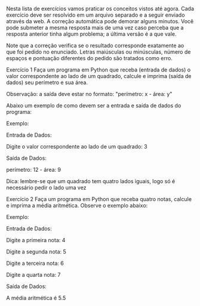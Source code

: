 
Nesta lista de exercícios vamos praticar os conceitos vistos até agora. Cada exercício deve ser resolvido em um arquivo separado e a seguir enviado através da web. A correção automática pode demorar alguns minutos. Você pode submeter a mesma resposta mais de uma vez caso perceba que a resposta anterior tinha algum problema; a última versão é a que vale.

Note que a correção verifica se o resultado corresponde exatamente ao que foi pedido no enunciado. Letras maiúsculas ou minúsculas, número de espaços e pontuação diferentes do pedido são tratados como erro.


Exercício 1
Faça um programa em Python que receba (entrada de dados) o valor correspondente ao lado de um quadrado, calcule e imprima (saída de dados) seu perímetro e sua área.

Observação: a saída deve estar no formato: "perímetro: x - área: y"

Abaixo um exemplo de como devem ser a entrada e saída de dados do programa:

Exemplo:

Entrada de Dados: 

Digite o valor correspondente ao lado de um quadrado: 3

Saída de Dados:

perímetro: 12 - área: 9

Dica: lembre-se que um quadrado tem quatro lados iguais, logo só é necessário pedir o lado uma vez


Exercício 2
Faça um programa em Python que receba quatro notas, calcule e imprima a média aritmética. Observe o exemplo abaixo:

Exemplo:

Entrada de Dados:

Digite a primeira nota: 4

Digite a segunda nota: 5

Digite a terceira nota: 6

Digite a quarta nota: 7

Saída de Dados:

A média aritmética é 5.5